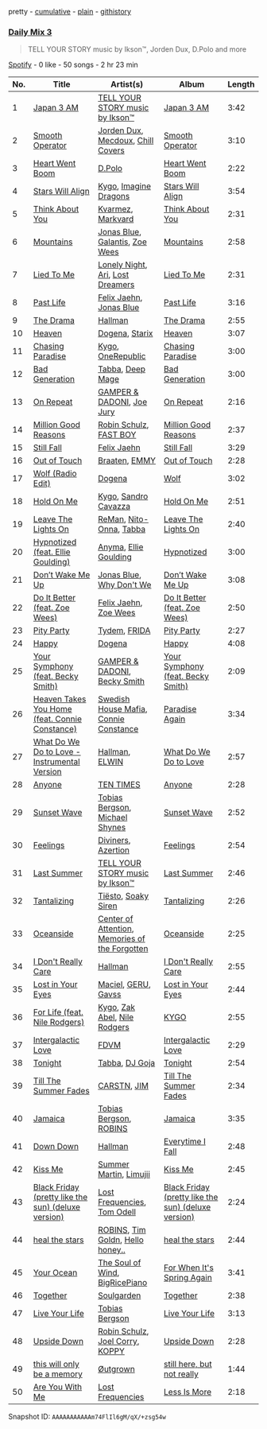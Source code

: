 pretty - [cumulative](/playlists/cumulative/37i9dQZF1E35e9J8tSSlk3.md) - [plain](/playlists/plain/37i9dQZF1E35e9J8tSSlk3) - [githistory](https://github.githistory.xyz/mdn522/spotify-playlist-archive/blob/main/playlists/plain/37i9dQZF1E35e9J8tSSlk3)

### [Daily Mix 3](https://open.spotify.com/playlist/37i9dQZF1E35e9J8tSSlk3)

> TELL YOUR STORY music by Ikson™, Jorden Dux, D.Polo and more

[Spotify](https://open.spotify.com/user/spotify) - 0 like - 50 songs - 2 hr 23 min

| No. | Title | Artist(s) | Album | Length |
|---|---|---|---|---|
| 1 | [Japan 3 AM](https://open.spotify.com/track/4IAWwW8zO9aQQaJUSusWE7) | [TELL YOUR STORY music by Ikson™](https://open.spotify.com/artist/1nJGnf3lzw1sC34D6P8i4I) | [Japan 3 AM](https://open.spotify.com/album/0rYmNVhl7J3BLALEl20Qsn) | 3:42 |
| 2 | [Smooth Operator](https://open.spotify.com/track/2pvj1vAvqf0MRLGxJtXoIK) | [Jorden Dux](https://open.spotify.com/artist/3c62o0pVkqhFkIsclgYcuf), [Mecdoux](https://open.spotify.com/artist/2LEcQU88INN9wulB59Xo0Q), [Chill Covers](https://open.spotify.com/artist/4p81rIKtC7M8Ax5pRKcSNc) | [Smooth Operator](https://open.spotify.com/album/5hx8QSKOoSzBnKLZnOojmv) | 3:10 |
| 3 | [Heart Went Boom](https://open.spotify.com/track/0nu2H3Bi9Nd9bL8jgOOWQa) | [D.Polo](https://open.spotify.com/artist/4PQtlNyUdOcwWl8VGWPcKB) | [Heart Went Boom](https://open.spotify.com/album/2Kf8v2OZgNMy8pjawXePh1) | 2:22 |
| 4 | [Stars Will Align](https://open.spotify.com/track/5REMa10O4aA2mLtYyflWxs) | [Kygo](https://open.spotify.com/artist/23fqKkggKUBHNkbKtXEls4), [Imagine Dragons](https://open.spotify.com/artist/53XhwfbYqKCa1cC15pYq2q) | [Stars Will Align](https://open.spotify.com/album/5q923PscX4aJaonXBWTDcj) | 3:54 |
| 5 | [Think About You](https://open.spotify.com/track/3wmDowBgWG12G7TlZotwR2) | [Kvarmez](https://open.spotify.com/artist/5FTxWvOtpmLi3xmAiSWVoS), [Markvard](https://open.spotify.com/artist/6T5HsXQfkZAYRdytUcvd0U) | [Think About You](https://open.spotify.com/album/1ujKXDnB7Q9QTt1pficyOk) | 2:31 |
| 6 | [Mountains](https://open.spotify.com/track/5JqTe36RFGJ1wdYBma0cZ7) | [Jonas Blue](https://open.spotify.com/artist/1HBjj22wzbscIZ9sEb5dyf), [Galantis](https://open.spotify.com/artist/4sTQVOfp9vEMCemLw50sbu), [Zoe Wees](https://open.spotify.com/artist/03d2mJXSMtuPI0nIvLnhoS) | [Mountains](https://open.spotify.com/album/2pgyKAkm9xy1CtxjLusURR) | 2:58 |
| 7 | [Lied To Me](https://open.spotify.com/track/5dO6eoFYVSkqtIcwIIAWr5) | [Lonely Night](https://open.spotify.com/artist/5z7pjN7SUEN8nZFOO4MWhx), [Ari](https://open.spotify.com/artist/0V1Q4k9X1xSKiF9JVzRof1), [Lost Dreamers](https://open.spotify.com/artist/19jOvlXvoXs2Crt2RJ0R9B) | [Lied To Me](https://open.spotify.com/album/4AXoL7a5TPU6rktqwBeBgU) | 2:31 |
| 8 | [Past Life](https://open.spotify.com/track/4yc0wKwKXGkx9Vqc42MIFy) | [Felix Jaehn](https://open.spotify.com/artist/4bL2B6hmLlMWnUEZnorEtG), [Jonas Blue](https://open.spotify.com/artist/1HBjj22wzbscIZ9sEb5dyf) | [Past Life](https://open.spotify.com/album/0vJYeZ82yiEUvuGBDMoqwL) | 3:16 |
| 9 | [The Drama](https://open.spotify.com/track/7t8tewLKbGpzb1hNXmlEuM) | [Hallman](https://open.spotify.com/artist/6lQbKezHkug0aJSkAjYYO5) | [The Drama](https://open.spotify.com/album/1xQq2d2Z9a0JVYu0QEhh7t) | 2:55 |
| 10 | [Heaven](https://open.spotify.com/track/2ShfKDL784RLgAjDij3aGw) | [Dogena](https://open.spotify.com/artist/5CgsocxTQVBrEtDVSkuDlw), [Starix](https://open.spotify.com/artist/1SAxMO9R10waK3Wlddet5y) | [Heaven](https://open.spotify.com/album/5qniOceOUsSS0Lv8SLwqKf) | 3:07 |
| 11 | [Chasing Paradise](https://open.spotify.com/track/0xSjAuPhm9tJXX2nRt2Avv) | [Kygo](https://open.spotify.com/artist/23fqKkggKUBHNkbKtXEls4), [OneRepublic](https://open.spotify.com/artist/5Pwc4xIPtQLFEnJriah9YJ) | [Chasing Paradise](https://open.spotify.com/album/6WgNtisaBfx6HlMGFDltTK) | 3:00 |
| 12 | [Bad Generation](https://open.spotify.com/track/13Ik5JDSmUJrqnktO5L8Jn) | [Tabba](https://open.spotify.com/artist/71QfjBjd0okDeICcxMhf9C), [Deep Mage](https://open.spotify.com/artist/0MR7IMVJ0cdWJBivbwRr4A) | [Bad Generation](https://open.spotify.com/album/41N5fUw15CDj7L7HiAVc6P) | 3:00 |
| 13 | [On Repeat](https://open.spotify.com/track/0HGpMpt4OrGUtdHq8dVuPN) | [GAMPER & DADONI](https://open.spotify.com/artist/6HQ6vf4AloXyVNdyJhrX1J), [Joe Jury](https://open.spotify.com/artist/6CfdbVxJuo31StQ21ffOer) | [On Repeat](https://open.spotify.com/album/7ybQ2Vblnsi7QomG9AJtmF) | 2:16 |
| 14 | [Million Good Reasons](https://open.spotify.com/track/2dQZBkS0imJIezf1C7Dl73) | [Robin Schulz](https://open.spotify.com/artist/3t5xRXzsuZmMDkQzgOX35S), [FAST BOY](https://open.spotify.com/artist/56Qz2XwGj7FxnNKrfkWjnb) | [Million Good Reasons](https://open.spotify.com/album/3UpwS93J7Rcr18wwKzXYvT) | 2:37 |
| 15 | [Still Fall](https://open.spotify.com/track/3JG1pGENyNtrVyPd1VPhN4) | [Felix Jaehn](https://open.spotify.com/artist/4bL2B6hmLlMWnUEZnorEtG) | [Still Fall](https://open.spotify.com/album/74e6pSi6iXw7TMut1Utb0f) | 3:29 |
| 16 | [Out of Touch](https://open.spotify.com/track/68j2vMJIyiabD4gOPGrGWE) | [Braaten](https://open.spotify.com/artist/0odPXKGYqtTpiWJFBhqyVB), [EMMY](https://open.spotify.com/artist/4rrI3dKjmTOzRZvOwOWOlu) | [Out of Touch](https://open.spotify.com/album/2oOtyCXzKaIyADn4TKmCE0) | 2:28 |
| 17 | [Wolf \(Radio Edit\)](https://open.spotify.com/track/7c8gtyP50yVEM6gMXFmQR4) | [Dogena](https://open.spotify.com/artist/5CgsocxTQVBrEtDVSkuDlw) | [Wolf](https://open.spotify.com/album/4bmHPBOp81mUARyClQ7moc) | 3:02 |
| 18 | [Hold On Me](https://open.spotify.com/track/4aPX3IT9cskOWmeZvOYc5s) | [Kygo](https://open.spotify.com/artist/23fqKkggKUBHNkbKtXEls4), [Sandro Cavazza](https://open.spotify.com/artist/5JYo7gm2dkyLLlWHjxS7Dy) | [Hold On Me](https://open.spotify.com/album/4gnk9fBYQyrqdoTEqvlhzO) | 2:51 |
| 19 | [Leave The Lights On](https://open.spotify.com/track/4DQWWC73wowRF1ygTwJ0pz) | [ReMan](https://open.spotify.com/artist/1dLHiu9aDXqtHzF5MLyUeR), [Nito\-Onna](https://open.spotify.com/artist/79GiwayvvpyZVErpH6BLsY), [Tabba](https://open.spotify.com/artist/71QfjBjd0okDeICcxMhf9C) | [Leave The Lights On](https://open.spotify.com/album/0NXPQHQvidHTqNaRBOSK1I) | 2:40 |
| 20 | [Hypnotized \(feat\. Ellie Goulding\)](https://open.spotify.com/track/16qhKHGz2mDlFrxvNLYeHW) | [Anyma](https://open.spotify.com/artist/4iBwchw0U0GZv5RfVYSMxN), [Ellie Goulding](https://open.spotify.com/artist/0X2BH1fck6amBIoJhDVmmJ) | [Hypnotized](https://open.spotify.com/album/4k0x8hi3zxwSKNxkcYX67J) | 3:00 |
| 21 | [Don’t Wake Me Up](https://open.spotify.com/track/3LEgGAl9zLcQWGTp7ptqtQ) | [Jonas Blue](https://open.spotify.com/artist/1HBjj22wzbscIZ9sEb5dyf), [Why Don't We](https://open.spotify.com/artist/2jnIB6XdLvnJUeNTy5A0J2) | [Don’t Wake Me Up](https://open.spotify.com/album/6ydP9IJkzpippCnXf2bpNs) | 3:08 |
| 22 | [Do It Better \(feat\. Zoe Wees\)](https://open.spotify.com/track/1kwHrBWAlucOE57lWugotk) | [Felix Jaehn](https://open.spotify.com/artist/4bL2B6hmLlMWnUEZnorEtG), [Zoe Wees](https://open.spotify.com/artist/03d2mJXSMtuPI0nIvLnhoS) | [Do It Better \(feat\. Zoe Wees\)](https://open.spotify.com/album/5mqNZCRQAKtzzDyohUmBEU) | 2:50 |
| 23 | [Pity Party](https://open.spotify.com/track/67ZUgEDE53KjzGIrzD7ps3) | [Tydem](https://open.spotify.com/artist/296OMSDXY07ucbNzwkIolZ), [FRIDA](https://open.spotify.com/artist/0Yl3oq30sTn7nopIGWW53p) | [Pity Party](https://open.spotify.com/album/74tjVZnwM9A1FtWhqWgcoa) | 2:27 |
| 24 | [Happy](https://open.spotify.com/track/0N3X8z2071NRFu7qWotT49) | [Dogena](https://open.spotify.com/artist/5CgsocxTQVBrEtDVSkuDlw) | [Happy](https://open.spotify.com/album/3TvwSYySqBbfWPYWbDG0cn) | 4:08 |
| 25 | [Your Symphony \(feat\. Becky Smith\)](https://open.spotify.com/track/5X0LYMIqlHdODfelW1f66D) | [GAMPER & DADONI](https://open.spotify.com/artist/6HQ6vf4AloXyVNdyJhrX1J), [Becky Smith](https://open.spotify.com/artist/27S7Je1MzN41dhBiMffYrA) | [Your Symphony \(feat\. Becky Smith\)](https://open.spotify.com/album/19B9pxRhOkYfNuEE1OtfKt) | 2:09 |
| 26 | [Heaven Takes You Home \(feat\. Connie Constance\)](https://open.spotify.com/track/3nEHrvNNtgLv9rneTAYVr4) | [Swedish House Mafia](https://open.spotify.com/artist/1h6Cn3P4NGzXbaXidqURXs), [Connie Constance](https://open.spotify.com/artist/4RB2kk5dmocmMiHFBlmOEt) | [Paradise Again](https://open.spotify.com/album/2Dbe9L757CSQbhnbW5PVSH) | 3:34 |
| 27 | [What Do We Do to Love \- Instrumental Version](https://open.spotify.com/track/6bnhbZLGMAu9zYrfeKk35F) | [Hallman](https://open.spotify.com/artist/6lQbKezHkug0aJSkAjYYO5), [ELWIN](https://open.spotify.com/artist/10S05PcIDD0jYe0GTS1272) | [What Do We Do to Love](https://open.spotify.com/album/40lHJ587Apo5Rw1wl6Vn9N) | 2:57 |
| 28 | [Anyone](https://open.spotify.com/track/5BsepQcEQTKwAcbu8hGQrT) | [TEN TIMES](https://open.spotify.com/artist/3NccRg2H1XTSVekaTZZ3Xd) | [Anyone](https://open.spotify.com/album/09hC8eUMQM7LBVIqdGAT4r) | 2:28 |
| 29 | [Sunset Wave](https://open.spotify.com/track/3kD8Ed75AXHuzNmny7BUiO) | [Tobias Bergson](https://open.spotify.com/artist/0OaBO8SytZzvzAO3NOWiv3), [Michael Shynes](https://open.spotify.com/artist/1hoLjrdiXJoP9abACQNgx3) | [Sunset Wave](https://open.spotify.com/album/6g6IczQEJIyuG8QVKLEg6k) | 2:52 |
| 30 | [Feelings](https://open.spotify.com/track/7wUW5qYK19RlL6ljqDbc5x) | [Diviners](https://open.spotify.com/artist/22lnnGKlaDxk8sfzCNRJuA), [Azertion](https://open.spotify.com/artist/2UsZKeB2olmMd3wAUxRC6G) | [Feelings](https://open.spotify.com/album/6bgdgylfzmjqqeV8ztYoR5) | 2:54 |
| 31 | [Last Summer](https://open.spotify.com/track/57mYDr5l9wKhQUsFCs7Mf6) | [TELL YOUR STORY music by Ikson™](https://open.spotify.com/artist/1nJGnf3lzw1sC34D6P8i4I) | [Last Summer](https://open.spotify.com/album/68WTT4IqM6PxFLAQDIx1mk) | 2:46 |
| 32 | [Tantalizing](https://open.spotify.com/track/799db91cR00On6N158VLHS) | [Tiësto](https://open.spotify.com/artist/2o5jDhtHVPhrJdv3cEQ99Z), [Soaky Siren](https://open.spotify.com/artist/1XWxrP7USdeZ3LKlXxdhpC) | [Tantalizing](https://open.spotify.com/album/6zE4ILhnXYqXot6bVh2k0C) | 2:26 |
| 33 | [Oceanside](https://open.spotify.com/track/0yWeJkPwf4TU0RkaC1UPKz) | [Center of Attention](https://open.spotify.com/artist/4xp0qN8C2Og0QbD3GxxfCs), [Memories of the Forgotten](https://open.spotify.com/artist/5OUR7rNt23Phqm1l40YCYD) | [Oceanside](https://open.spotify.com/album/4PoFgsCaJurKgyhIzO3Mg7) | 2:25 |
| 34 | [I Don't Really Care](https://open.spotify.com/track/4g1zJ2YqqHgpg43kOSJAcx) | [Hallman](https://open.spotify.com/artist/6lQbKezHkug0aJSkAjYYO5) | [I Don't Really Care](https://open.spotify.com/album/6PIz0zeI0WvebOw1oBnO7J) | 2:55 |
| 35 | [Lost in Your Eyes](https://open.spotify.com/track/5bscdWoMQRzQULHRVf5oyj) | [Maciel](https://open.spotify.com/artist/18EPLdbAm32pw1FUJUFMN0), [GERU](https://open.spotify.com/artist/4wOmR6WqMrZVIsP4J1iklY), [Gavss](https://open.spotify.com/artist/0qEqW7rr1VRG15q2iZiSMc) | [Lost in Your Eyes](https://open.spotify.com/album/3stg6vgxmtOPn8WoBw4li2) | 2:44 |
| 36 | [For Life \(feat\. Nile Rodgers\)](https://open.spotify.com/track/6YutTqJz3jGfLMfzIHpSTf) | [Kygo](https://open.spotify.com/artist/23fqKkggKUBHNkbKtXEls4), [Zak Abel](https://open.spotify.com/artist/6Gk5hoM7eW8NSCYhICMDHw), [Nile Rodgers](https://open.spotify.com/artist/3yDIp0kaq9EFKe07X1X2rz) | [KYGO](https://open.spotify.com/album/5BrjR0P59l9SsbODztqs3q) | 2:55 |
| 37 | [Intergalactic Love](https://open.spotify.com/track/2HmMuaXvmP6E5RUlqf8EUP) | [FDVM](https://open.spotify.com/artist/6J0Y4CoGMKL5RyeozHnVKl) | [Intergalactic Love](https://open.spotify.com/album/3c76tKU7YVQanuGmDJY51L) | 2:29 |
| 38 | [Tonight](https://open.spotify.com/track/0mEKatmJUpjjZxbGiRej3A) | [Tabba](https://open.spotify.com/artist/71QfjBjd0okDeICcxMhf9C), [DJ Goja](https://open.spotify.com/artist/2bHWbDN72wdIF0Y48669zg) | [Tonight](https://open.spotify.com/album/2USi2YPz5OHfjYW6aSV9Qr) | 2:54 |
| 39 | [Till The Summer Fades](https://open.spotify.com/track/1OGwgCtcjVJQAbZvVChEZF) | [CARSTN](https://open.spotify.com/artist/3Wb1mXnd1hXkGwys5m54YC), [JIM](https://open.spotify.com/artist/5ahYpnzCN3IMzBCFqwnKfr) | [Till The Summer Fades](https://open.spotify.com/album/7uRqoPcaqkP89JLtHhdtUi) | 2:34 |
| 40 | [Jamaica](https://open.spotify.com/track/7K3joUs6lw1JjI4ZUUyamp) | [Tobias Bergson](https://open.spotify.com/artist/0OaBO8SytZzvzAO3NOWiv3), [ROBINS](https://open.spotify.com/artist/3jB0kLyOjPj9pZHMect1BM) | [Jamaica](https://open.spotify.com/album/5Qzykl4UwbA8tf7yOiuu8D) | 3:35 |
| 41 | [Down Down](https://open.spotify.com/track/0K4Rh8Fmh9PxNEdtVFqPbn) | [Hallman](https://open.spotify.com/artist/6lQbKezHkug0aJSkAjYYO5) | [Everytime I Fall](https://open.spotify.com/album/44vHgCbFKuKnHzB7q9GnQX) | 2:48 |
| 42 | [Kiss Me](https://open.spotify.com/track/470JNMHLRAvd6gUCeZmzU8) | [Summer Martin](https://open.spotify.com/artist/3ofHJOpy368pHMZB5QeCS9), [Limujii](https://open.spotify.com/artist/5wwtmRZaH7K74BXtobQ7tq) | [Kiss Me](https://open.spotify.com/album/29TgvvfP6ek52pub03OWPH) | 2:45 |
| 43 | [Black Friday \(pretty like the sun\) \(deluxe version\)](https://open.spotify.com/track/0AGPwnBhKj3RbhREHgh2wt) | [Lost Frequencies](https://open.spotify.com/artist/7f5Zgnp2spUuuzKplmRkt7), [Tom Odell](https://open.spotify.com/artist/2txHhyCwHjUEpJjWrEyqyX) | [Black Friday \(pretty like the sun\) \(deluxe version\)](https://open.spotify.com/album/3a86ijPRSNqBUboCH1En3G) | 2:24 |
| 44 | [heal the stars](https://open.spotify.com/track/5etfYV4ljZvGEuopwVVJb1) | [ROBINS](https://open.spotify.com/artist/3jB0kLyOjPj9pZHMect1BM), [Tim Goldn](https://open.spotify.com/artist/1sd8Wm3zt7VgoUMOO5Zfj3), [Hello honey..](https://open.spotify.com/artist/3PiYDJmOsbfd5KuLKrmyb6) | [heal the stars](https://open.spotify.com/album/1x0F5lcPJkG4WF3cqNZhF4) | 2:44 |
| 45 | [Your Ocean](https://open.spotify.com/track/3YWaTjDhunpHlJYwVnDB4w) | [The Soul of Wind](https://open.spotify.com/artist/7r0YQP2my9HQPBOx1Gnn6X), [BigRicePiano](https://open.spotify.com/artist/6NZehyzoXBTOmvFzJyp6RV) | [For When It's Spring Again](https://open.spotify.com/album/0MWyVLDcCW6jpVZ4ehxoRO) | 3:41 |
| 46 | [Together](https://open.spotify.com/track/4u0wx8cujudWxXVdR8mzhv) | [Soulgarden](https://open.spotify.com/artist/4D1RsYNSjyxvaKtj5qIdps) | [Together](https://open.spotify.com/album/3HWC1rTjK7hehi0sQNDF67) | 2:38 |
| 47 | [Live Your Life](https://open.spotify.com/track/6VuAv3bQUSJjOJPLdjKMU1) | [Tobias Bergson](https://open.spotify.com/artist/0OaBO8SytZzvzAO3NOWiv3) | [Live Your Life](https://open.spotify.com/album/5BgxZbvz0Ip43CjeyJPrdw) | 3:13 |
| 48 | [Upside Down](https://open.spotify.com/track/67xGM8XQ3U4GCpSTr5XN9s) | [Robin Schulz](https://open.spotify.com/artist/3t5xRXzsuZmMDkQzgOX35S), [Joel Corry](https://open.spotify.com/artist/6DgP9otnZw5z6daOntINxp), [KOPPY](https://open.spotify.com/artist/5SfqIMwBJ7wD419vvb33mO) | [Upside Down](https://open.spotify.com/album/7d9ysVySNJRc1xAYX63ts9) | 2:28 |
| 49 | [this will only be a memory](https://open.spotify.com/track/7j05UMVZfXVRTYo3UeRml7) | [Øutgrown](https://open.spotify.com/artist/3Mqo6hd9UQljzHJTJETjsU) | [still here, but not really](https://open.spotify.com/album/7wzMmTbJC1Kh4GHTpvXXJ3) | 1:44 |
| 50 | [Are You With Me](https://open.spotify.com/track/4255amV4enzl28KAn16rUO) | [Lost Frequencies](https://open.spotify.com/artist/7f5Zgnp2spUuuzKplmRkt7) | [Less Is More](https://open.spotify.com/album/5ofMsLtz8HogkhrlTQ1UaG) | 2:18 |

Snapshot ID: `AAAAAAAAAAAm74FlIl6gM/qX/+zsg54w`
